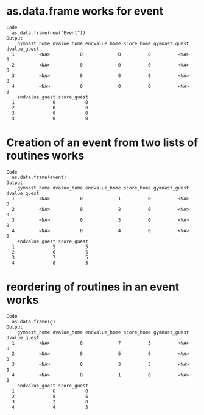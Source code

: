 # as.data.frame works for event

    Code
      as.data.frame(new("Event"))
    Output
        gymnast_home dvalue_home endvalue_home score_home gymnast_guest dvalue_guest
      1         <NA>           0             0          0          <NA>            0
      2         <NA>           0             0          0          <NA>            0
      3         <NA>           0             0          0          <NA>            0
      4         <NA>           0             0          0          <NA>            0
        endvalue_guest score_guest
      1              0           0
      2              0           0
      3              0           0
      4              0           0

# Creation of an event from two lists of routines works

    Code
      as.data.frame(event)
    Output
        gymnast_home dvalue_home endvalue_home score_home gymnast_guest dvalue_guest
      1         <NA>           0             1          0          <NA>            0
      2         <NA>           0             2          0          <NA>            0
      3         <NA>           0             3          0          <NA>            0
      4         <NA>           0             4          0          <NA>            0
        endvalue_guest score_guest
      1              5           5
      2              6           5
      3              7           5
      4              8           5

# reordering of routines in an event works

    Code
      as.data.frame(g)
    Output
        gymnast_home dvalue_home endvalue_home score_home gymnast_guest dvalue_guest
      1         <NA>           0             7          3          <NA>            0
      2         <NA>           0             5          0          <NA>            0
      3         <NA>           0             3          3          <NA>            0
      4         <NA>           0             1          0          <NA>            0
        endvalue_guest score_guest
      1              6           0
      2              8           5
      3              2           0
      4              4           5

